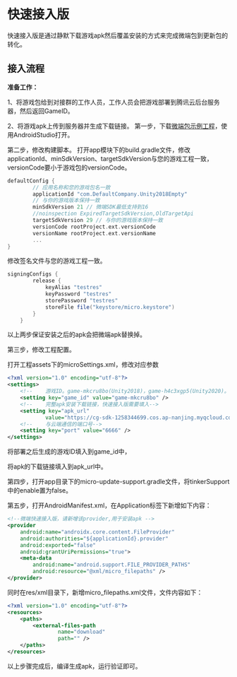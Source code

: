 # 快速接入版

快速接入版是通过静默下载游戏apk然后覆盖安装的方式来完成微端包到更新包的转化。

## 接入流程

**准备工作：**

1、将游戏包给到对接群的工作人员，工作人员会把游戏部署到腾讯云后台服务器，然后返回GameID。

2、将游戏apk上传到服务器并生成下载链接。
第一步，下载[微端包示例工程](../Demo/微端APP示例工程/TcrMicroAppForUnity2018Empty.zip)，使用AndroidStudio打开。

第二步，修改构建脚本。
打开app模块下的build.gradle文件，修改applicationId、minSdkVersion、targetSdkVersion与您的游戏工程一致，versionCode要小于游戏包的versionCode。

```groovy
defaultConfig {
        // 应用名称和您的游戏包名一致
        applicationId "com.DefaultCompany.Unity2018Empty"
        // 与你的游戏版本保持一致
        minSdkVersion 21 // 微端SDK最低支持到16
        //noinspection ExpiredTargetSdkVersion,OldTargetApi
        targetSdkVersion 29 // 与你的游戏版本保持一致
        versionCode rootProject.ext.versionCode
        versionName rootProject.ext.versionName
        ...
}
```

修改签名文件与您的游戏工程一致。

```groovy
signingConfigs {
        release {
            keyAlias "testres"
            keyPassword "testres"
            storePassword "testres"
            storeFile file("keystore/micro.keystore")
        }
    }
```

以上两步保证安装之后的apk会把微端apk替换掉。

第三步，修改工程配置。

打开工程assets下的microSettings.xml，修改对应参数

```xml
<?xml version="1.0" encoding="utf-8"?>
<settings>
    <!--    游戏ID。game-mkcru8bo(Unity2018)，game-h4c3xgp5(Unity2020)。-->
    <setting key="game_id" value="game-mkcru8bo" />
    <!--    完整apk安装下载链接，快速接入版需要填入-->
    <setting key="apk_url"
            value="https://cg-sdk-1258344699.cos.ap-nanjing.myqcloud.com/test/test.apk" />
    <!--    与云端通信的端口号-->
    <setting key="port" value="6666" />
</settings>
```

将部署之后生成的游戏ID填入到game_id中，

将apk的下载链接填入到apk_url中。

第四步，打开app目录下的micro-update-support.gradle文件，将tinkerSupport中的enable置为false。

第五步，打开AndroidManifest.xml，在Application标签下新增如下内容：

```xml
<!--微端快速接入版，请新增该provider,用于安装apk -->
<provider
    android:name="androidx.core.content.FileProvider"
    android:authorities="${applicationId}.provider"
    android:exported="false"
    android:grantUriPermissions="true">
    <meta-data
        android:name="android.support.FILE_PROVIDER_PATHS"
        android:resource="@xml/micro_filepaths" />
</provider>
```

同时在res/xml目录下，新增micro_filepaths.xml文件，文件内容如下：

```xml
<?xml version="1.0" encoding="utf-8"?>
<resources>
    <paths>
        <external-files-path
                name="download"
                path="" />
    </paths>
</resources>
```

以上步骤完成后，编译生成apk，运行验证即可。
